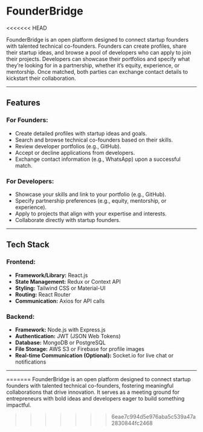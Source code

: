 # FounderBridge
<<<<<<< HEAD

FounderBridge is an open platform designed to connect startup founders with talented technical co-founders. Founders can create profiles, share their startup ideas, and browse a pool of developers who can apply to join their projects. Developers can showcase their portfolios and specify what they’re looking for in a partnership, whether it’s equity, experience, or mentorship. Once matched, both parties can exchange contact details to kickstart their collaboration.

---

## **Features**

### For Founders:
- Create detailed profiles with startup ideas and goals.
- Search and browse technical co-founders based on their skills.
- Review developer portfolios (e.g., GitHub).
- Accept or decline applications from developers.
- Exchange contact information (e.g., WhatsApp) upon a successful match.

### For Developers:
- Showcase your skills and link to your portfolio (e.g., GitHub).
- Specify partnership preferences (e.g., equity, mentorship, or experience).
- Apply to projects that align with your expertise and interests.
- Collaborate directly with startup founders.

---

## **Tech Stack**

### **Frontend:**
- **Framework/Library:** React.js
- **State Management:** Redux or Context API
- **Styling:** Tailwind CSS or Material-UI
- **Routing:** React Router
- **Communication:** Axios for API calls

### **Backend:**
- **Framework:** Node.js with Express.js
- **Authentication:** JWT (JSON Web Tokens)
- **Database:** MongoDB or PostgreSQL
- **File Storage:** AWS S3 or Firebase for profile images
- **Real-time Communication (Optional):** Socket.io for live chat or notifications

---
=======
FounderBridge is an open platform designed to connect startup founders with talented technical co-founders, fostering meaningful collaborations that drive innovation. It serves as a meeting ground for entrepreneurs with bold ideas and developers eager to build something impactful.
>>>>>>> 6eae7c994d5e976aba5c539a47a2830844fc2468
